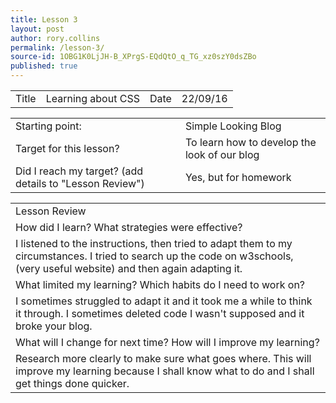 ```yaml
---
title: Lesson 3
layout: post
author: rory.collins
permalink: /lesson-3/
source-id: 1OBG1K0LjJH-B_XPrgS-EQdQtO_q_TG_xz0szY0dsZBo
published: true
---
```

<table>
  <tr>
    <td>Title</td>
    <td>Learning about CSS </td>
    <td>Date</td>
    <td>22/09/16</td>
  </tr>
</table>


<table>
  <tr>
    <td>Starting point:</td>
    <td>Simple Looking Blog</td>
  </tr>
  <tr>
    <td>Target for this lesson?</td>
    <td>To learn how to develop the look of our blog</td>
  </tr>
  <tr>
    <td>Did I reach my target? 
(add details to "Lesson Review")</td>
    <td>Yes, but for homework</td>
  </tr>
</table>


<table>
  <tr>
    <td>Lesson Review</td>
  </tr>
  <tr>
    <td>How did I learn? What strategies were effective? </td>
  </tr>
  <tr>
    <td>I listened to the instructions, then tried to adapt them to my circumstances. I tried to search up the code on w3schools, (very useful website) and then again adapting it.</td>
  </tr>
  <tr>
    <td>What limited my learning? Which habits do I need to work on? </td>
  </tr>
  <tr>
    <td>I sometimes struggled to adapt it and it took me a while to think it through. I sometimes deleted code I wasn't supposed and it broke your blog.</td>
  </tr>
  <tr>
    <td>What will I change for next time? How will I improve my learning?</td>
  </tr>
  <tr>
    <td>Research more clearly to make sure what goes where. This will improve my learning because I shall know what to do and I shall get things done quicker.</td>
  </tr>
</table>


